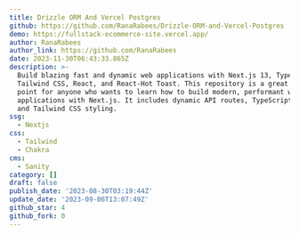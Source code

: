 ```yaml
---
title: Drizzle ORM And Vercel Postgres
github: https://github.com/RanaRabees/Drizzle-ORM-and-Vercel-Postgres
demo: https://fullstack-ecommerce-site.vercel.app/
author: RanaRabees
author_link: https://github.com/RanaRabees
date: 2023-11-30T06:43:33.865Z
description: >-
  Build blazing fast and dynamic web applications with Next.js 13, TypeScript,
  Tailwind CSS, React, and React-Hot Toast. This repository is a great starting
  point for anyone who wants to learn how to build modern, performant web
  applications with Next.js. It includes dynamic API routes, TypeScript support,
  and Tailwind CSS styling.
ssg:
  - Nextjs
css:
  - Tailwind
  - Chakra
cms:
  - Sanity
category: []
draft: false
publish_date: '2023-08-30T03:19:44Z'
update_date: '2023-09-06T13:07:49Z'
github_star: 4
github_fork: 0
---
```

